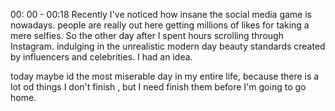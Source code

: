 00: 00 - 00:18
Recently I've noticed how insane the social media game is nowadays. people are really out here getting millions of likes for taking a mere selfies. So the other day after l spent hours scrolling through Instagram. indulging in the unrealistic modern day beauty standards created by influencers and celebrities. I had an idea.

today maybe id the most miserable day in my entire life, because there is a lot od things I don't finish , but I need finish them before I'm going to go home.

